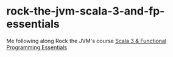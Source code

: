 # rock-the-jvm-scala-3-and-fp-essentials
Me following along Rock the JVM's course [Scala 3 & Functional Programming Essentials](https://rockthejvm.com/courses/enrolled/808121)

